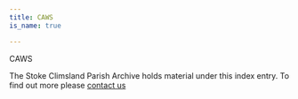 ```yaml
---
title: CAWS
is_name: true

---
```


CAWS


The Stoke Climsland Parish Archive holds material under this index entry. To find out more please [contact us](/contact/)
